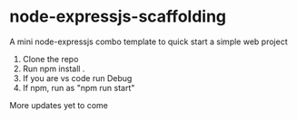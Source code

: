# node-expressjs-scaffolding
A mini node-expressjs combo template to quick start a simple web project

1. Clone the repo
2. Run npm install .
3. If you are vs code run Debug
4. If npm, run as "npm run start"



More updates yet to come
